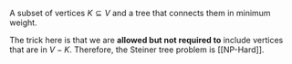 A subset of vertices $K \subseteq V$ and a tree that connects them in minimum weight.

The trick here is that we are **allowed but not required to** include vertices that are in $V-K$. Therefore, the Steiner tree problem is [[NP-Hard]]. 